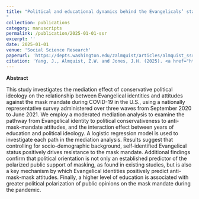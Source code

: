 ```yaml
---
title: "Political and educational dynamics behind the Evangelicals’ stance against mask mandates during COVID-19 in the U.S.
"
collection: publications
category: manuscripts
permalink: /publication/2025-01-01-ssr
excerpt: ''
date: 2025-01-01
venue: 'Social Science Research'
paperurl: 'https://depts.washington.edu/zalmquist/articles/almquist_ssr.pdf'
citation: 'Yang, J., Almquist, Z.W. and Jones, J.H. (2025). <a href="https://www.sciencedirect.com/science/article/pii/S0049089X24001224"> Political and educational dynamics behind the Evangelicals’ stance against mask mandates during COVID-19 in the U.S.</a> <i>Social Science Research</i>, 125.'
---
```


**Abstract**

This study investigates the mediation effect of conservative political ideology on the relationship between Evangelical identities and attitudes against the mask mandate during COVID-19 in the U.S., using a nationally representative survey administered over three waves from September 2020 to June 2021. We employ a moderated mediation analysis to examine the pathway from Evangelical identity to political conservativeness to anti-mask-mandate attitudes, and the interaction effect between years of education and political ideology. A logistic regression model is used to investigate each path in the mediation analysis. Results suggest that controlling for socio-demographic background, self-identified Evangelical status positively drives resistance to the mask mandate. Additional findings confirm that political orientation is not only an established predictor of the polarized public support of masking, as found in existing studies, but is also a key mechanism by which Evangelical identities positively predict anti-mask-mask attitudes. Finally, a higher level of education is associated with greater political polarization of public opinions on the mask mandate during the pandemic.
